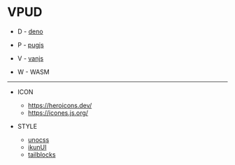 # VPUD

- D - [deno](https://deno.land/)

- P - [pugjs](https://pugjs.org/)
- V - [vanjs](https://vanjs.org/)

- W - WASM

----

- ICON
  - https://heroicons.dev/
  - https://icones.js.org/

- STYLE
  - [unocss](https://unocss.dev/)
  - [ikunUI](https://ikun-ui.netlify.app/)
  - [tailblocks](https://tailblocks.cc/)

